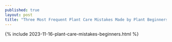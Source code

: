 ```yaml
---
published: true
layout: post
title: "Three Most Frequent Plant Care Mistakes Made by Plant Beginners"
---
```

{% include 2023-11-16-plant-care-mistakes-beginners.html %}
